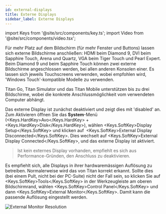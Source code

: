```yaml
---
id: external-displays
title: Externe Displays
sidebar_label: Externe Displays
---
```


import Keys from '@site/src/components/key.ts';
import Video from '@site/src/components/video.tsx';

Für mehr Platz auf dem Bildschirm (für mehr Fenster und Buttons) lassen
sich externe Bildschirme anschließen: HDMI beim Diamond 9, DVI beim Sapphire Touch, 
Arena und Quartz, VGA beim Tiger Touch und Pearl Expert. Beim Diamond 9 und beim Sapphire Touch 
können zwei externe Bildschirme angeschlossen werden, bei allen anderen Konsolen einer. Es lassen 
sich jeweils Touchscreens verwenden, wobei empfohlen wird, 'Windows Touch'-kompatible
Modelle zu verwenden.

Titan Go, Titan Simulator und das Titan Mobile unterstützen bis zu drei 
Bildschirme, wobei die konkrete Anschlussmöglichkeit vom verwendeten 
Computer abhängt.

Das externe Display ist zunächst deaktiviert und zeigt dies mit
'disabled' an. Zum Aktivieren öffnen Sie das **System**-Menü 
(<Keys.HardKey>Avo</Keys.HardKey> + <Keys.HardKey>Disk</Keys.HardKey>), 
wählen <Keys.SoftKey>Display Setup</Keys.SoftKey> und klicken auf
&nbsp;<Keys.SoftKey>External Display Disconnected</Keys.SoftKey>. Dies wechselt 
auf <Keys.SoftKey>External Display Connected</Keys.SoftKey>, und das externe Display ist aktiviert.

>   Ist kein externes Display vorhanden, empfiehlt es sich aus Performance-Gründen, den Anschluss zu deaktivieren.

Es empfiehlt sich, alle Displays in ihrer hardwaremässigen Auflösung zu
betreiben. Normalerweise wird das von Titan korrekt erkannt. Sollte dies
(bei einem Pult, nicht bei der PC-Suite) nicht der Fall sein, so klicken Sie 
auf <Keys.SoftKey>Tools</Keys.SoftKey> in der Werkzeugleiste am oberen Bildschirmrand, 
wählen <Keys.SoftKey>Control Panel</Keys.SoftKey> und dann <Keys.SoftKey>External Monitor</Keys.SoftKey>. 
Damit kann die passende Auflösung eingestellt werden.

![External Monitor Resolution](/docs/images/External-Monitor-Resolution.png)


